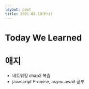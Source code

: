```yaml
---
layout: post
title: 2021.03.19(Fri)
---
```


# Today We Learned

# 애지

- 네트워킹 chap2 복습
- javascript Promise, async await 공부
